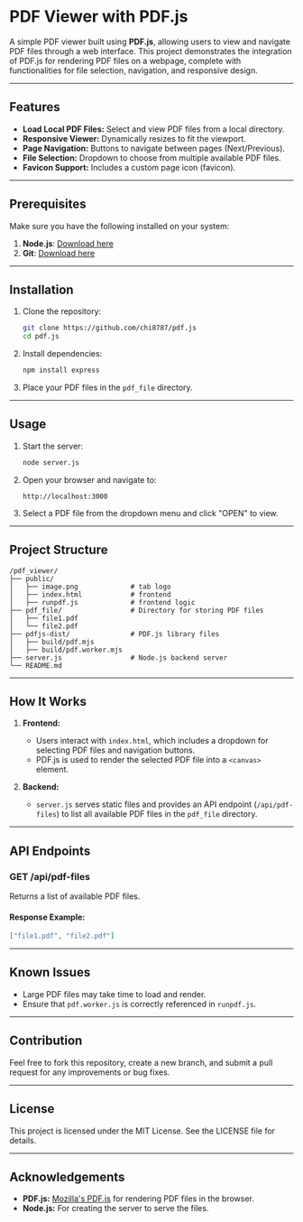 # PDF Viewer with PDF.js

A simple PDF viewer built using **PDF.js**, allowing users to view and navigate PDF files through a web interface. This project demonstrates the integration of PDF.js for rendering PDF files on a webpage, complete with functionalities for file selection, navigation, and responsive design.

---

## Features

- **Load Local PDF Files:** Select and view PDF files from a local directory.
- **Responsive Viewer:** Dynamically resizes to fit the viewport.
- **Page Navigation:** Buttons to navigate between pages (Next/Previous).
- **File Selection:** Dropdown to choose from multiple available PDF files.
- **Favicon Support:** Includes a custom page icon (favicon).

---

## Prerequisites

Make sure you have the following installed on your system:

1. **Node.js**: [Download here](https://nodejs.org/)
2. **Git**: [Download here](https://git-scm.com/)

---

## Installation

1. Clone the repository:
   ```bash
   git clone https://github.com/chi8787/pdf.js
   cd pdf.js
   ```

2. Install dependencies:
   ```bash
   npm install express
   ```

3. Place your PDF files in the `pdf_file` directory.

---

## Usage

1. Start the server:
   ```bash
   node server.js
   ```

2. Open your browser and navigate to:
   ```
   http://localhost:3000
   ```

3. Select a PDF file from the dropdown menu and click "OPEN" to view.

---

## Project Structure

```
/pdf_viewer/
├── public/
│   ├── image.png             # tab logo
│   ├── index.html            # frontend
│   ├── runpdf.js             # frontend logic
├── pdf_file/                 # Directory for storing PDF files
│   ├── file1.pdf
│   └── file2.pdf
├── pdfjs-dist/               # PDF.js library files
│   ├── build/pdf.mjs
│   ├── build/pdf.worker.mjs
├── server.js                 # Node.js backend server
└── README.md                 
```

---

## How It Works

1. **Frontend:**
   - Users interact with `index.html`, which includes a dropdown for selecting PDF files and navigation buttons.
   - PDF.js is used to render the selected PDF file into a `<canvas>` element.

2. **Backend:**
   - `server.js` serves static files and provides an API endpoint (`/api/pdf-files`) to list all available PDF files in the `pdf_file` directory.

---

## API Endpoints

### **GET /api/pdf-files**
Returns a list of available PDF files.

#### Response Example:
```json
["file1.pdf", "file2.pdf"]
```

---

## Known Issues

- Large PDF files may take time to load and render.
- Ensure that `pdf.worker.js` is correctly referenced in `runpdf.js`.

---

## Contribution

Feel free to fork this repository, create a new branch, and submit a pull request for any improvements or bug fixes.

---

## License

This project is licensed under the MIT License. See the LICENSE file for details.

---

## Acknowledgements

- **PDF.js:** [Mozilla's PDF.js](https://mozilla.github.io/pdf.js/) for rendering PDF files in the browser.
- **Node.js:** For creating the server to serve the files.
